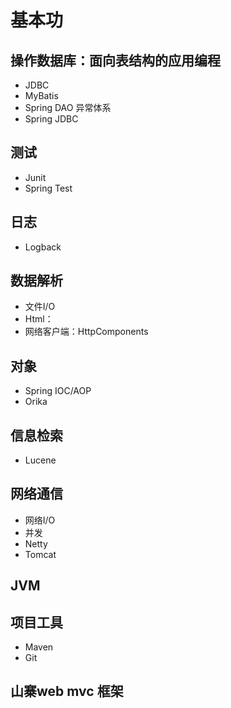 #  基本功

##  操作数据库：面向表结构的应用编程
-   JDBC
-   MyBatis
-   Spring DAO 异常体系
-   Spring JDBC
##  测试
-   Junit
-   Spring Test
##  日志
-   Logback
##  数据解析
-   文件I/O
-   Html：
-   网络客户端：HttpComponents
##  对象
-   Spring IOC/AOP
-   Orika
##  信息检索
-   Lucene
##  网络通信
-   网络I/O
-   并发
-   Netty
-   Tomcat
##  JVM
##  项目工具
-   Maven
-   Git
##  山寨web mvc 框架